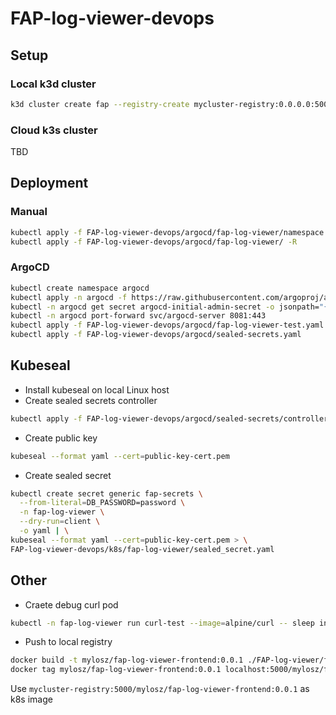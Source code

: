 # FAP-log-viewer-devops

## Setup

### Local k3d cluster

```bash
k3d cluster create fap --registry-create mycluster-registry:0.0.0.0:5000
```

### Cloud k3s cluster

TBD

## Deployment

### Manual

```bash
kubectl apply -f FAP-log-viewer-devops/argocd/fap-log-viewer/namespace.yaml
kubectl apply -f FAP-log-viewer-devops/argocd/fap-log-viewer/ -R
```

### ArgoCD

```bash
kubectl create namespace argocd
kubectl apply -n argocd -f https://raw.githubusercontent.com/argoproj/argo-cd/stable/manifests/install.yaml
kubectl -n argocd get secret argocd-initial-admin-secret -o jsonpath="{.data.password}" | base64 -d
kubectl -n argocd port-forward svc/argocd-server 8081:443
kubectl apply -f FAP-log-viewer-devops/argocd/fap-log-viewer-test.yaml
kubectl apply -f FAP-log-viewer-devops/argocd/sealed-secrets.yaml
```

## Kubeseal

- Install kubeseal on local Linux host
- Create sealed secrets controller

```bash
kubectl apply -f FAP-log-viewer-devops/argocd/sealed-secrets/controller.yaml
```

- Create public key

```bash
kubeseal --format yaml --cert=public-key-cert.pem
```

- Create sealed secret

```bash
kubectl create secret generic fap-secrets \
  --from-literal=DB_PASSWORD=password \
  -n fap-log-viewer \
  --dry-run=client \
  -o yaml | \
kubeseal --format yaml --cert=public-key-cert.pem > \
FAP-log-viewer-devops/k8s/fap-log-viewer/sealed_secret.yaml
```

## Other

- Craete debug curl pod

```bash
kubectl -n fap-log-viewer run curl-test --image=alpine/curl -- sleep infinity
```

- Push to local registry

```bash
docker build -t mylosz/fap-log-viewer-frontend:0.0.1 ./FAP-log-viewer/frontend
docker tag mylosz/fap-log-viewer-frontend:0.0.1 localhost:5000/mylosz/fap-log-viewer-frontend:0.0.1
```

Use `mycluster-registry:5000/mylosz/fap-log-viewer-frontend:0.0.1` as k8s image
